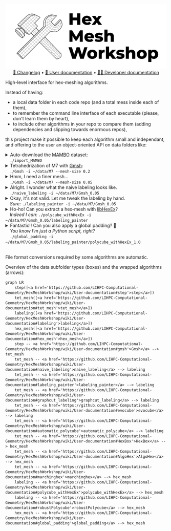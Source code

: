 <p align="center">
  <picture>
    <source media="(prefers-color-scheme: dark)" srcset="img/logo_white.png">
    <source media="(prefers-color-scheme: light)" srcset="img/logo_black.png">
    <img alt="HexMeshWorkshop logo" src="img/logo_black.png">
  </picture><br/>
  <a href="https://github.com/LIHPC-Computational-Geometry/HexMeshWorkshop/blob/main/CHANGELOG.md">🔄 Changelog</a> • <a href="https://github.com/LIHPC-Computational-Geometry/HexMeshWorkshop/wiki/User-documentation">📖 User documentation</a> • <a href="https://github.com/LIHPC-Computational-Geometry/HexMeshWorkshop/wiki/Developer-documentation">🧑‍💻 Developer documentation</a>
</p>

High-level interface for hex-meshing algorithms.

Instead of having:
- a local data folder in each code repo (and a total mess inside each of them),
- to remember the command line interface of each executable (please, don't learn them by heart),
- to include other algorithms in your repo to compare them (adding dependencies and slipping towards enormous repos),

this project make it possible to keep each algorithm small and independant, and offering to the user an object-oriented API on data folders like:

<!-- import_MAMBO -->

<details>
<summary>
    Auto-download the <a href="https://gitlab.com/franck.ledoux/mambo">MAMBO</a> dataset:<br/>
    &emsp;<code>./import_MAMBO</code>
</summary>

```diff
  📂~/data
+   📁B0
+   📁B1
+   ...
+   📁S45
```

</details>

<!-- Gmsh -->

<details>
<summary>
    Tetrahedrization of M7 with <a href="http://gmsh.info/">Gmsh</a>:<br/>
    &emsp;<code>./Gmsh -i ~/data/M7 --mesh-size 0.2</code>
</summary>

<table>
<tr><td>

```diff
  📂~/data
    📂M7
+     📂Gmsh_0.2
+       📄tet.mesh
+       📄surface.obj
```

</td><td><img src="img/Gmsh_coarse.png" style="height: 20em" alt="coarse mesh of the M7 model"/></td></tr>
</table>

</details>

<!-- Gmsh, finer mesh -->

<details>
<summary>
    Hmm, I need a finer mesh...</a><br/>
    &emsp;<code>./Gmsh -i ~/data/M7 --mesh-size 0.05</code>
</summary>

<table>
<tr><td>

```diff
  📂~/data
    📂M7
      📁Gmsh_0.2
+     📂Gmsh_0.05
+       📄tet.mesh
+       📄surface.obj
```

</td><td><img src="img/Gmsh_fine.png" style="height: 20em" alt="fine mesh of the M7 model"/></td></tr>
</table>

</details>

<!-- naive_labeling -->

<details> 
<summary>
    Alright. I wonder what the naive labeling looks like.</a><br/>
    &emsp;<code>./naive_labeling -i ~/data/M7/Gmsh_0.05</code>
</summary>

<table>
<tr><td>

```diff
  📂~/data
    📂M7
      📁Gmsh_0.2
      📂Gmsh_0.05
+       📂naive_labeling
+         📄surface_labeling.txt
        📄tet.mesh
        📄surface.obj
```

</td><td><img src="img/naive_labeling.png" style="height: 20em" alt="naive labeling computed on the tetrahedral mesh"/></td></tr>
</table>

</details>

<!-- labeling_painter -->

<details> 
<summary>
    Okay, it's not valid. Let me tweak the labeling by hand.</a><br/>
    &emsp;<em>Sure:</em> <code>./labeling_painter -i ~/data/M7/Gmsh_0.05</code>
</summary>

<table>
<tr><td>

```diff
  📂~/data
    📂M7
      📁Gmsh_0.2
      📂Gmsh_0.05
        📁naive_labeling
+       📂labeling_painter
+         📄surface_labeling.txt
        📄tet.mesh
        📄surface.obj
```

</td><td><img src="img/labeling_painter.png" style="height: 20em" alt="a labeling obtained with labeling_painter"/></td></tr>
</table>

</details>

</details>

<!-- polycube_withHexEx -->

<details> 
<summary>
    Ho-ho! Can you extract a hex-mesh with <a href="https://www.graphics.rwth-aachen.de/software/libHexEx/">libHexEx</a>?<br/>
    &emsp;<em>Indeed I can:</em> <code>./polycube_withHexEx -i ~/data/M7/Gmsh_0.05/labeling_painter</code>
</summary>

<table>
<tr><td>

```diff
  📂~/data
    📂M7
      📁Gmsh_0.2
      📂Gmsh_0.05
        📁naive_labeling
        📂labeling_painter
+         📂polycube_withHexEx_1.0
+           📄hex.mesh
          📄surface_labeling.txt
        📄tet.mesh
        📄surface.obj
```

</td><td><img src="img/polycube_withHexEx.png" style="height: 20em" alt="hexmesh obtained with polycube_withHexEx"/></td></tr>
</table>

</details>

<!-- global_padding -->

<details> 
<summary>
    Fantastic!! Can you also apply a global padding? 🥺<br/>
    &emsp;<em>You know I'm just a Python script, right?</em><br/>
    &emsp;<code>./global_padding -i ~/data/M7/Gmsh_0.05/labeling_painter/polycube_withHexEx_1.0</code>
</summary>

<table>
<tr><td>

```diff
  📂~/data
    📂M7
      📁Gmsh_0.2
      📂Gmsh_0.05
        📁naive_labeling
        📂labeling_painter
          📂polycube_withHexEx_1.0
+           📂global_padding
+             📄hex.mesh
            📄hex.mesh
          📄surface_labeling.txt
        📄tet.mesh
        📄surface.obj
```

</td><td><img src="img/global_padding.png" style="height: 20em" alt="hexmesh post-processed with a global padding"/></td></tr>
</table>

</details><br/>

File format conversions required by some algorithms are automatic.

Overview of the data subfolder types (boxes) and the wrapped algorithms (arrows):

```mermaid
graph LR
    step([<a href='https://github.com/LIHPC-Computational-Geometry/HexMeshWorkshop/wiki/User-documentation#step'>step</a>])
    tet_mesh([<a href='https://github.com/LIHPC-Computational-Geometry/HexMeshWorkshop/wiki/User-documentation#tet_mesh'>tet_mesh</a>])
    labeling([<a href='https://github.com/LIHPC-Computational-Geometry/HexMeshWorkshop/wiki/User-documentation#labeling'>labeling</a>])
    hex_mesh([<a href='https://github.com/LIHPC-Computational-Geometry/HexMeshWorkshop/wiki/User-documentation#hex_mesh'>hex_mesh</a>])
    step -- <a href='https://github.com/LIHPC-Computational-Geometry/HexMeshWorkshop/wiki/User-documentation#gmsh'>Gmsh</a> --> tet_mesh
    tet_mesh -- <a href='https://github.com/LIHPC-Computational-Geometry/HexMeshWorkshop/wiki/User-documentation#naive_labeling'>naive_labeling</a> --> labeling
    tet_mesh -- <a href='https://github.com/LIHPC-Computational-Geometry/HexMeshWorkshop/wiki/User-documentation#labeling_painter'>labeling_painter</a> --> labeling
    tet_mesh -- <a href='https://github.com/LIHPC-Computational-Geometry/HexMeshWorkshop/wiki/User-documentation#graphcut_labeling'>graphcut_labeling</a> --> labeling
    tet_mesh -- <a href='https://github.com/LIHPC-Computational-Geometry/HexMeshWorkshop/wiki/User-documentation#evocube'>evocube</a> --> labeling
    tet_mesh -- <a href='https://github.com/LIHPC-Computational-Geometry/HexMeshWorkshop/wiki/User-documentation#automatic_polycube'>automatic_polycube</a> --> labeling
    tet_mesh -- <a href='https://github.com/LIHPC-Computational-Geometry/HexMeshWorkshop/wiki/User-documentation#HexBox'>HexBox</a> --> hex_mesh
    tet_mesh -- <a href='https://github.com/LIHPC-Computational-Geometry/HexMeshWorkshop/wiki/User-documentation#AlgoHex'>AlgoHex</a> --> hex_mesh
    tet_mesh -- <a href='https://github.com/LIHPC-Computational-Geometry/HexMeshWorkshop/wiki/User-documentation#marchinghex'>marchinghex</a> --> hex_mesh
    labeling -- <a href='https://github.com/LIHPC-Computational-Geometry/HexMeshWorkshop/wiki/User-documentation#polycube_withHexEx'>polycube_withHexEx</a> --> hex_mesh
    labeling -- <a href='https://github.com/LIHPC-Computational-Geometry/HexMeshWorkshop/wiki/User-documentation#robustPolycube'>robustPolycube</a> --> hex_mesh
    hex_mesh -- <a href='https://github.com/LIHPC-Computational-Geometry/HexMeshWorkshop/wiki/User-documentation#global_padding'>global_padding</a> --> hex_mesh
```
